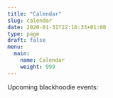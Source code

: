 ```yaml
---
title: "Calendar"
slug: calendar
date: 2020-01-31T22:16:33+01:00
type: page
draft: false
menu:
  main:
    name: Calendar
    weight: 999
---
```


Upcoming blackhoodie events:

